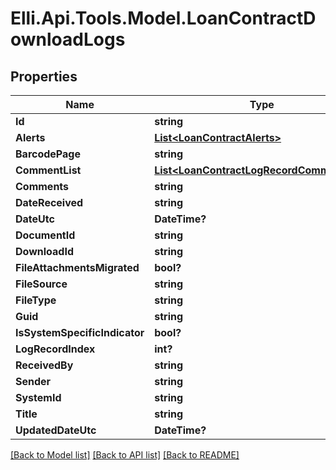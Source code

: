 # Elli.Api.Tools.Model.LoanContractDownloadLogs
## Properties

Name | Type | Description | Notes
------------ | ------------- | ------------- | -------------
**Id** | **string** |  | [optional] 
**Alerts** | [**List&lt;LoanContractAlerts&gt;**](LoanContractAlerts.md) |  | [optional] 
**BarcodePage** | **string** |  | [optional] 
**CommentList** | [**List&lt;LoanContractLogRecordCommentList&gt;**](LoanContractLogRecordCommentList.md) |  | [optional] 
**Comments** | **string** |  | [optional] 
**DateReceived** | **string** |  | [optional] 
**DateUtc** | **DateTime?** |  | [optional] 
**DocumentId** | **string** |  | [optional] 
**DownloadId** | **string** |  | [optional] 
**FileAttachmentsMigrated** | **bool?** |  | [optional] 
**FileSource** | **string** |  | [optional] 
**FileType** | **string** |  | [optional] 
**Guid** | **string** |  | [optional] 
**IsSystemSpecificIndicator** | **bool?** |  | [optional] 
**LogRecordIndex** | **int?** |  | [optional] 
**ReceivedBy** | **string** |  | [optional] 
**Sender** | **string** |  | [optional] 
**SystemId** | **string** |  | [optional] 
**Title** | **string** |  | [optional] 
**UpdatedDateUtc** | **DateTime?** |  | [optional] 

[[Back to Model list]](../README.md#documentation-for-models) [[Back to API list]](../README.md#documentation-for-api-endpoints) [[Back to README]](../README.md)

